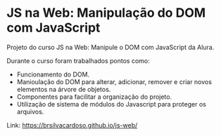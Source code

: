 # JS na Web: Manipulação do DOM com JavaScript

Projeto do curso JS na Web: Manipule o DOM com JavaScript da Alura.

Durante o curso foram trabalhados pontos como:

* Funcionamento do DOM.
* Manioulação do DOM para alterar, adicionar, remover e criar novos elementos na árvore de objetos.
* Componentes para facilitar a organização do projeto.
* Utilização de sistema de módulos do Javascript para proteger os arquivos.

Link: https://brsilvacardoso.github.io/js-web/